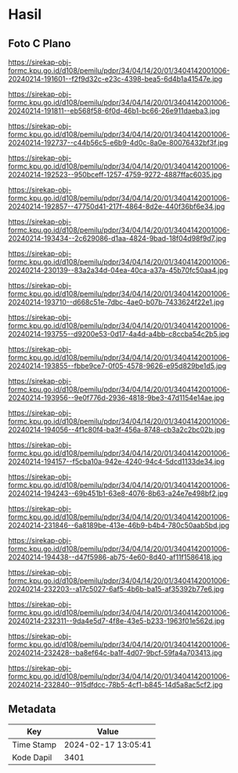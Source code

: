 # Hasil

## Foto C Plano

https://sirekap-obj-formc.kpu.go.id/d108/pemilu/pdpr/34/04/14/20/01/3404142001006-20240214-191601--f2f9d32c-e23c-4398-bea5-6d4b1a41547e.jpg

https://sirekap-obj-formc.kpu.go.id/d108/pemilu/pdpr/34/04/14/20/01/3404142001006-20240214-191811--eb568f58-6f0d-46b1-bc66-26e911daeba3.jpg

https://sirekap-obj-formc.kpu.go.id/d108/pemilu/pdpr/34/04/14/20/01/3404142001006-20240214-192737--c44b56c5-e6b9-4d0c-8a0e-80076432bf3f.jpg

https://sirekap-obj-formc.kpu.go.id/d108/pemilu/pdpr/34/04/14/20/01/3404142001006-20240214-192523--950bceff-1257-4759-9272-4887ffac6035.jpg

https://sirekap-obj-formc.kpu.go.id/d108/pemilu/pdpr/34/04/14/20/01/3404142001006-20240214-192857--47750d41-217f-4864-8d2e-440f36bf6e34.jpg

https://sirekap-obj-formc.kpu.go.id/d108/pemilu/pdpr/34/04/14/20/01/3404142001006-20240214-193434--2c629086-d1aa-4824-9bad-18f04d98f9d7.jpg

https://sirekap-obj-formc.kpu.go.id/d108/pemilu/pdpr/34/04/14/20/01/3404142001006-20240214-230139--83a2a34d-04ea-40ca-a37a-45b70fc50aa4.jpg

https://sirekap-obj-formc.kpu.go.id/d108/pemilu/pdpr/34/04/14/20/01/3404142001006-20240214-193710--d668c51e-7dbc-4ae0-b07b-7433624f22e1.jpg

https://sirekap-obj-formc.kpu.go.id/d108/pemilu/pdpr/34/04/14/20/01/3404142001006-20240214-193755--d9200e53-0d17-4a4d-a4bb-c8ccba54c2b5.jpg

https://sirekap-obj-formc.kpu.go.id/d108/pemilu/pdpr/34/04/14/20/01/3404142001006-20240214-193855--fbbe9ce7-0f05-4578-9626-e95d829be1d5.jpg

https://sirekap-obj-formc.kpu.go.id/d108/pemilu/pdpr/34/04/14/20/01/3404142001006-20240214-193956--9e0f776d-2936-4818-9be3-47d1154e14ae.jpg

https://sirekap-obj-formc.kpu.go.id/d108/pemilu/pdpr/34/04/14/20/01/3404142001006-20240214-194056--4f1c80f4-ba3f-456a-8748-cb3a2c2bc02b.jpg

https://sirekap-obj-formc.kpu.go.id/d108/pemilu/pdpr/34/04/14/20/01/3404142001006-20240214-194157--f5cba10a-942e-4240-94c4-5dcd1133de34.jpg

https://sirekap-obj-formc.kpu.go.id/d108/pemilu/pdpr/34/04/14/20/01/3404142001006-20240214-194243--69b451b1-63e8-4076-8b63-a24e7e498bf2.jpg

https://sirekap-obj-formc.kpu.go.id/d108/pemilu/pdpr/34/04/14/20/01/3404142001006-20240214-231846--6a8189be-413e-46b9-b4b4-780c50aab5bd.jpg

https://sirekap-obj-formc.kpu.go.id/d108/pemilu/pdpr/34/04/14/20/01/3404142001006-20240214-194438--d47f5986-ab75-4e60-8d40-af11f1586418.jpg

https://sirekap-obj-formc.kpu.go.id/d108/pemilu/pdpr/34/04/14/20/01/3404142001006-20240214-232203--a17c5027-6af5-4b6b-ba15-af35392b77e6.jpg

https://sirekap-obj-formc.kpu.go.id/d108/pemilu/pdpr/34/04/14/20/01/3404142001006-20240214-232311--9da4e5d7-4f8e-43e5-b233-1963f01e562d.jpg

https://sirekap-obj-formc.kpu.go.id/d108/pemilu/pdpr/34/04/14/20/01/3404142001006-20240214-232428--ba8ef64c-ba1f-4d07-9bcf-59fa4a703413.jpg

https://sirekap-obj-formc.kpu.go.id/d108/pemilu/pdpr/34/04/14/20/01/3404142001006-20240214-232840--915dfdcc-78b5-4cf1-b845-14d5a8ac5cf2.jpg


## Metadata

| Key        | Value               |
| ---------- | ------------------- |
| Time Stamp | 2024-02-17 13:05:41 |
| Kode Dapil | 3401                |



